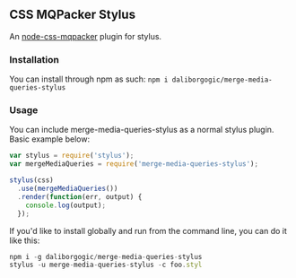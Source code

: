 CSS MQPacker Stylus
-------------------

An [node-css-mqpacker](https://github.com/hail2u/node-css-mqpacker) plugin for stylus.

### Installation

You can install through npm as such: `npm i daliborgogic/merge-media-queries-stylus`

### Usage

You can include merge-media-queries-stylus as a normal stylus plugin. Basic example below:

```js
var stylus = require('stylus');
var mergeMediaQueries = require('merge-media-queries-stylus');

stylus(css)
  .use(mergeMediaQueries())
  .render(function(err, output) {
    console.log(output);
  });
```

If you'd like to install globally and run from the command line, you can do it like this:

```js
npm i -g daliborgogic/merge-media-queries-stylus
stylus -u merge-media-queries-stylus -c foo.styl
```
